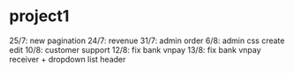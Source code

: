 # project1
25/7: new pagination
24/7: revenue
31/7: admin order
6/8: admin css create edit 
10/8: customer support
12/8: fix bank vnpay
13/8: fix bank vnpay receiver + dropdown list header

